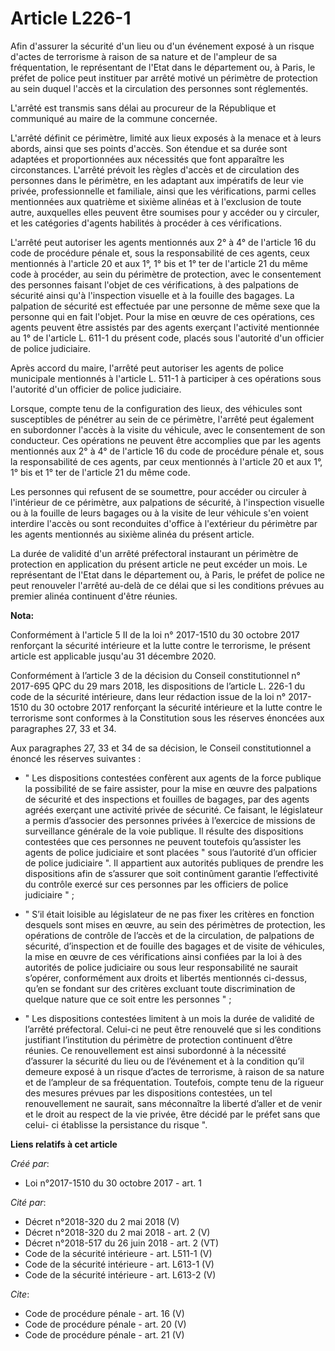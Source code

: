 # Article L226-1

Afin d'assurer la sécurité d'un lieu ou d'un événement exposé à un risque d'actes de terrorisme à raison de sa nature et de
l'ampleur de sa fréquentation, le représentant de l'Etat dans le département ou, à Paris, le préfet de police peut instituer
par arrêté motivé un périmètre de protection au sein duquel l'accès et la circulation des personnes sont réglementés. 

L'arrêté est transmis sans délai au procureur de la République et communiqué au maire de la commune concernée. 

L'arrêté définit ce périmètre, limité aux lieux exposés à la menace et à leurs abords, ainsi que ses points d'accès. Son
étendue et sa durée sont adaptées et proportionnées aux nécessités que font apparaître les circonstances. L'arrêté prévoit
les règles d'accès et de circulation des personnes dans le périmètre, en les adaptant aux impératifs de leur vie privée,
professionnelle et familiale, ainsi que les vérifications, parmi celles mentionnées aux quatrième et sixième alinéas et à
l'exclusion de toute autre, auxquelles elles peuvent être soumises pour y accéder ou y circuler, et les catégories d'agents
habilités à procéder à ces vérifications. 

L'arrêté peut autoriser les agents mentionnés aux 2° à 4° de l'article 16 du code de procédure pénale et, sous la
responsabilité de ces agents, ceux mentionnés à l'article 20 et aux 1°, 1° bis et 1° ter de l'article 21 du même code à
procéder, au sein du périmètre de protection, avec le consentement des personnes faisant l'objet de ces vérifications, à des
palpations de sécurité ainsi qu'à l'inspection visuelle et à la fouille des bagages. La palpation de sécurité est effectuée
par une personne de même sexe que la personne qui en fait l'objet. Pour la mise en œuvre de ces opérations, ces agents
peuvent être assistés par des agents exerçant l'activité mentionnée au 1° de l'article L. 611-1 du présent code, placés sous
l'autorité d'un officier de police judiciaire. 

Après accord du maire, l'arrêté peut autoriser les agents de police municipale mentionnés à l'article L. 511-1 à participer à
ces opérations sous l'autorité d'un officier de police judiciaire. 

Lorsque, compte tenu de la configuration des lieux, des véhicules sont susceptibles de pénétrer au sein de ce périmètre,
l'arrêté peut également en subordonner l'accès à la visite du véhicule, avec le consentement de son conducteur. Ces
opérations ne peuvent être accomplies que par les agents mentionnés aux 2° à 4° de l'article 16 du code de procédure pénale
et, sous la responsabilité de ces agents, par ceux mentionnés à l'article 20 et aux 1°, 1° bis et 1° ter de l'article 21 du
même code. 

Les personnes qui refusent de se soumettre, pour accéder ou circuler à l'intérieur de ce périmètre, aux palpations de
sécurité, à l'inspection visuelle ou à la fouille de leurs bagages ou à la visite de leur véhicule s'en voient interdire
l'accès ou sont reconduites d'office à l'extérieur du périmètre par les agents mentionnés au sixième alinéa du présent
article. 

La durée de validité d'un arrêté préfectoral instaurant un périmètre de protection en application du présent article ne peut
excéder un mois. Le représentant de l'Etat dans le département ou, à Paris, le préfet de police ne peut renouveler l'arrêté
au-delà de ce délai que si les conditions prévues au premier alinéa continuent d'être réunies.

**Nota:**

Conformément à l'article 5 II de la loi n° 2017-1510 du 30 octobre 2017 renforçant la sécurité intérieure et la lutte contre
le terrorisme, le présent article est applicable jusqu'au 31 décembre 2020.

Conformément à l’article 3 de la décision du Conseil constitutionnel n° 2017-695 QPC du 29 mars 2018, les dispositions de
l’article L. 226-1 du code de la sécurité intérieure, dans leur rédaction issue de la loi n° 2017-1510 du 30 octobre 2017
renforçant la sécurité intérieure et la lutte contre le terrorisme sont conformes à la Constitution sous les réserves
énoncées aux paragraphes 27, 33 et 34.

Aux paragraphes 27, 33 et 34 de sa décision, le Conseil constitutionnel a énoncé les réserves suivantes :

- " Les dispositions contestées confèrent aux agents de la force publique la possibilité de se faire assister, pour la mise
en œuvre des palpations de sécurité et des inspections et fouilles de bagages, par des agents agréés exerçant une activité
privée de sécurité. Ce faisant, le législateur a permis d’associer des personnes privées à l’exercice de missions de
surveillance générale de la voie publique. Il résulte des dispositions contestées que ces personnes ne peuvent toutefois
qu’assister les agents de police judiciaire et sont placées " sous l’autorité d’un officier de police judiciaire ". Il
appartient aux autorités publiques de prendre les dispositions afin de s’assurer que soit continûment garantie l’effectivité
du contrôle exercé sur ces personnes par les officiers de police judiciaire " ;

- " S’il était loisible au législateur de ne pas fixer les critères en fonction desquels sont mises en œuvre, au sein des
périmètres de protection, les opérations de contrôle de l’accès et de la circulation, de palpations de sécurité, d’inspection
et de fouille des bagages et de visite de véhicules, la mise en œuvre de ces vérifications ainsi confiées par la loi à des
autorités de police judiciaire ou sous leur responsabilité ne saurait s’opérer, conformément aux droits et libertés
mentionnés ci-dessus, qu’en se fondant sur des critères excluant toute discrimination de quelque nature que ce soit entre les
personnes " ;

- " Les dispositions contestées limitent à un mois la durée de validité de l’arrêté préfectoral. Celui-ci ne peut être
renouvelé que si les conditions justifiant l’institution du périmètre de protection continuent d’être réunies. Ce
renouvellement est ainsi subordonné à la nécessité d’assurer la sécurité du lieu ou de l’événement et à la condition qu’il
demeure exposé à un risque d’actes de terrorisme, à raison de sa nature et de l’ampleur de sa fréquentation. Toutefois,
compte tenu de la rigueur des mesures prévues par les dispositions contestées, un tel renouvellement ne saurait, sans
méconnaître la liberté d’aller et de venir et le droit au respect de la vie privée, être décidé par le préfet sans que celui-
ci établisse la persistance du risque ".

**Liens relatifs à cet article**

_Créé par_:

  - Loi n°2017-1510 du 30 octobre 2017 - art. 1

_Cité par_:

  - Décret n°2018-320 du 2 mai 2018 (V)
  - Décret n°2018-320 du 2 mai 2018 - art. 2 (V)
  - Décret n°2018-517 du 26 juin 2018 - art. 2 (VT)
  - Code de la sécurité intérieure - art. L511-1 (V)
  - Code de la sécurité intérieure - art. L613-1 (V)
  - Code de la sécurité intérieure - art. L613-2 (V)

_Cite_:

  - Code de procédure pénale - art. 16 (V)
  - Code de procédure pénale - art. 20 (V)
  - Code de procédure pénale - art. 21 (V)
